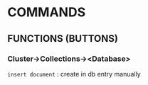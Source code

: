 # COMMANDS

## FUNCTIONS (BUTTONS)

### Cluster->Collections->\<Database>  
`insert document` : create in db entry manually  